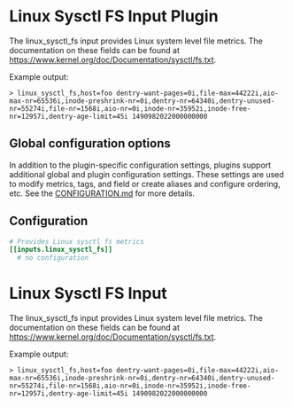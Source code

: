 # Linux Sysctl FS Input Plugin

The linux_sysctl_fs input provides Linux system level file metrics. The
documentation on these fields can be found at
<https://www.kernel.org/doc/Documentation/sysctl/fs.txt>.

Example output:

```shell
> linux_sysctl_fs,host=foo dentry-want-pages=0i,file-max=44222i,aio-max-nr=65536i,inode-preshrink-nr=0i,dentry-nr=64340i,dentry-unused-nr=55274i,file-nr=1568i,aio-nr=0i,inode-nr=35952i,inode-free-nr=12957i,dentry-age-limit=45i 1490982022000000000
```

## Global configuration options <!-- @/docs/includes/plugin_config.md -->

In addition to the plugin-specific configuration settings, plugins support
additional global and plugin configuration settings. These settings are used to
modify metrics, tags, and field or create aliases and configure ordering, etc.
See the [CONFIGURATION.md][CONFIGURATION.md] for more details.

[CONFIGURATION.md]: ../../../docs/CONFIGURATION.md

## Configuration

```toml @sample.conf
# Provides Linux sysctl fs metrics
[[inputs.linux_sysctl_fs]]
  # no configuration
```
# Linux Sysctl FS Input

The linux_sysctl_fs input provides Linux system level file metrics. The documentation on these fields can be found at https://www.kernel.org/doc/Documentation/sysctl/fs.txt.

Example output:

```
> linux_sysctl_fs,host=foo dentry-want-pages=0i,file-max=44222i,aio-max-nr=65536i,inode-preshrink-nr=0i,dentry-nr=64340i,dentry-unused-nr=55274i,file-nr=1568i,aio-nr=0i,inode-nr=35952i,inode-free-nr=12957i,dentry-age-limit=45i 1490982022000000000
```
